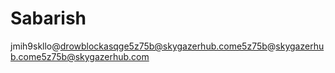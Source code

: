 # Sabarish
jmih9skllo@drowblockasqge5z75b@skygazerhub.come5z75b@skygazerhub.come5z75b@skygazerhub.com
